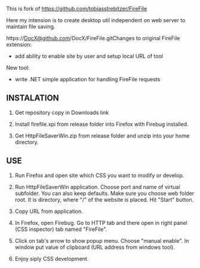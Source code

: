 
This is fork of https://github.com/tobiasstrebitzer/FireFile

Here my intension is to create desktop util independent on web server to maintain file saving.

https://DocX@github.com/DocX/FireFile.gitChanges to original FireFile extension:
* add ability to enable site by user and setup local URL of tool

New tool:
* write .NET simple application for handling FireFile requests 


INSTALATION
-----------

1) Get repository copy in Downloads link

2) Install firefile.xpi from release folder into Firefox with Firebug installed.

3) Get HttpFileSaverWin.zip from release folder and unzip into your home directory.

USE
---

1) Run Firefox and open site which CSS you want to modify or develop.

2) Run HttpFileSaverWin application. Choose port and name of virtual subfolder. You can also keep defaults. Make sure you choose web folder root. It is directory, where "/" of the website is placed. Hit "Start" button.

3) Copy URL from application.

4) In Firefox, open Firebug. Go to HTTP tab and there open in right panel (CSS inspector) tab named "FireFile".

5) Click on tab's arrow to show popup menu. Choose "manual enable". In window put value of clipboard (URL address from windows tool).

6) Enjoy siply CSS development.




